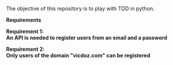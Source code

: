 The objective of this repository is to play with TDD in python.

<b>Requirements<b><br>

Requirement 1:<br>
An API is needed to register users from an email and a password

Requirement 2:<br>
Only users of the domain "vicdoz.com" can be registered
